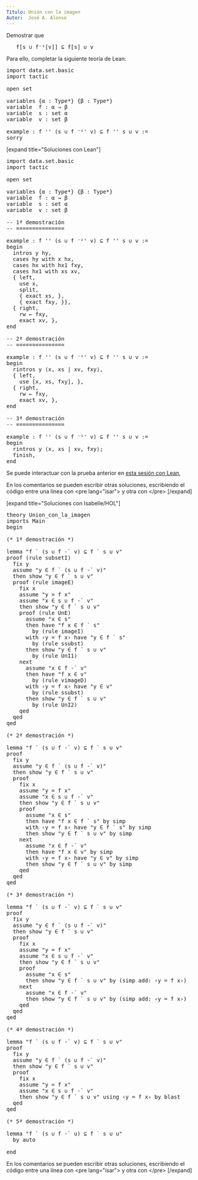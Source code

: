```yaml
---
Título: Unión con la imagen
Autor:  José A. Alonso
---
```


Demostrar que
<pre lang="text">
   f[s ∪ f⁻¹[v]] ⊆ f[s] ∪ v
</pre>

Para ello, completar la siguiente teoría de Lean:

<pre lang="lean">
import data.set.basic
import tactic

open set

variables {α : Type*} {β : Type*}
variable  f : α → β
variable  s : set α
variable  v : set β

example : f '' (s ∪ f ⁻¹' v) ⊆ f '' s ∪ v :=
sorry
</pre>

[expand title="Soluciones con Lean"]

<pre lang="lean">
import data.set.basic
import tactic

open set

variables {α : Type*} {β : Type*}
variable  f : α → β
variable  s : set α
variable  v : set β

-- 1ª demostración
-- ===============

example : f '' (s ∪ f ⁻¹' v) ⊆ f '' s ∪ v :=
begin
  intros y hy,
  cases hy with x hx,
  cases hx with hx1 fxy,
  cases hx1 with xs xv,
  { left,
    use x,
    split,
    { exact xs, },
    { exact fxy, }},
  { right,
    rw ← fxy,
    exact xv, },
end

-- 2ª demostración
-- ===============

example : f '' (s ∪ f ⁻¹' v) ⊆ f '' s ∪ v :=
begin
  rintros y ⟨x, xs | xv, fxy⟩,
  { left,
    use [x, xs, fxy], },
  { right,
    rw ← fxy,
    exact xv, },
end

-- 3ª demostración
-- ===============

example : f '' (s ∪ f ⁻¹' v) ⊆ f '' s ∪ v :=
begin
  rintros y ⟨x, xs | xv, fxy⟩;
  finish,
end
</pre>

Se puede interactuar con la prueba anterior en <a href="https://www.cs.us.es/~jalonso/lean-web-editor/#url=https://raw.githubusercontent.com/jaalonso/Calculemus/main/src/Union_con_la_imagen.lean" rel="noopener noreferrer" target="_blank">esta sesión con Lean</a>,

En los comentarios se pueden escribir otras soluciones, escribiendo el código entre una línea con &#60;pre lang=&quot;isar&quot;&#62; y otra con &#60;/pre&#62;
[/expand]

[expand title="Soluciones con Isabelle/HOL"]

<pre lang="isar">
theory Union_con_la_imagen
imports Main
begin

(* 1ª demostración *)

lemma "f ` (s ∪ f -` v) ⊆ f ` s ∪ v"
proof (rule subsetI)
  fix y
  assume "y ∈ f ` (s ∪ f -` v)"
  then show "y ∈ f ` s ∪ v"
  proof (rule imageE)
    fix x
    assume "y = f x"
    assume "x ∈ s ∪ f -` v"
    then show "y ∈ f ` s ∪ v"
    proof (rule UnE)
      assume "x ∈ s"
      then have "f x ∈ f ` s"
        by (rule imageI)
      with ‹y = f x› have "y ∈ f ` s"
        by (rule ssubst)
      then show "y ∈ f ` s ∪ v"
        by (rule UnI1)
    next
      assume "x ∈ f -` v"
      then have "f x ∈ v"
        by (rule vimageD)
      with ‹y = f x› have "y ∈ v"
        by (rule ssubst)
      then show "y ∈ f ` s ∪ v"
        by (rule UnI2)
    qed
  qed
qed

(* 2ª demostración *)

lemma "f ` (s ∪ f -` v) ⊆ f ` s ∪ v"
proof
  fix y
  assume "y ∈ f ` (s ∪ f -` v)"
  then show "y ∈ f ` s ∪ v"
  proof
    fix x
    assume "y = f x"
    assume "x ∈ s ∪ f -` v"
    then show "y ∈ f ` s ∪ v"
    proof
      assume "x ∈ s"
      then have "f x ∈ f ` s" by simp
      with ‹y = f x› have "y ∈ f ` s" by simp
      then show "y ∈ f ` s ∪ v" by simp
    next
      assume "x ∈ f -` v"
      then have "f x ∈ v" by simp
      with ‹y = f x› have "y ∈ v" by simp
      then show "y ∈ f ` s ∪ v" by simp
    qed
  qed
qed

(* 3ª demostración *)

lemma "f ` (s ∪ f -` v) ⊆ f ` s ∪ v"
proof
  fix y
  assume "y ∈ f ` (s ∪ f -` v)"
  then show "y ∈ f ` s ∪ v"
  proof
    fix x
    assume "y = f x"
    assume "x ∈ s ∪ f -` v"
    then show "y ∈ f ` s ∪ v"
    proof
      assume "x ∈ s"
      then show "y ∈ f ` s ∪ v" by (simp add: ‹y = f x›)
    next
      assume "x ∈ f -` v"
      then show "y ∈ f ` s ∪ v" by (simp add: ‹y = f x›)
    qed
  qed
qed

(* 4ª demostración *)

lemma "f ` (s ∪ f -` v) ⊆ f ` s ∪ v"
proof
  fix y
  assume "y ∈ f ` (s ∪ f -` v)"
  then show "y ∈ f ` s ∪ v"
  proof
    fix x
    assume "y = f x"
    assume "x ∈ s ∪ f -` v"
    then show "y ∈ f ` s ∪ v" using ‹y = f x› by blast
  qed
qed

(* 5ª demostración *)

lemma "f ` (s ∪ f -` u) ⊆ f ` s ∪ u"
  by auto

end
</pre>

En los comentarios se pueden escribir otras soluciones, escribiendo el código entre una línea con &#60;pre lang=&quot;isar&quot;&#62; y otra con &#60;/pre&#62;
[/expand]
